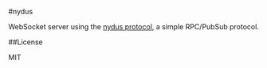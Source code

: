 #nydus

WebSocket server using the [nydus protocol](https://github.com/tec27/nydus-protocol), a simple RPC/PubSub protocol.

##License

MIT
